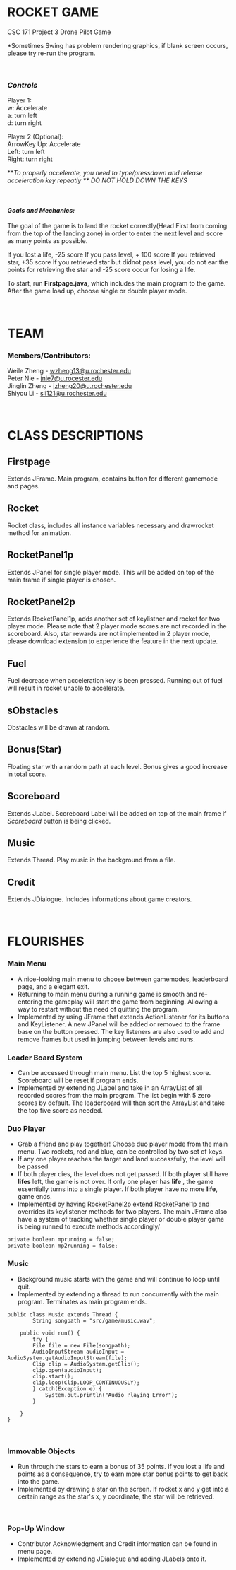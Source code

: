 # ROCKET GAME
CSC 171 Project 3
Drone Pilot Game

*Sometimes Swing has problem rendering graphics, if blank screen occurs, please try re-run the program.

<br />

### *Controls*
Player 1:\
w: Accelerate\
a: turn left\
d: turn right

Player 2 (Optional):\
ArrowKey 
Up: Accelerate\
Left: turn left\
Right: turn right

***To properly accelerate, you need to type/pressdown and release acceleration key repeatly 
** DO NOT HOLD DOWN THE KEYS* 

<br />

#### *Goals and Mechanics:* 
The goal of the game is to land the rocket correctly(Head First from coming from the top of the landing zone) in order to enter the next level and score as many points as possible. 

If you lost a life, -25 score
If you pass level, + 100 score
If you retrieved star, +35 score
If you retrieved star but didnot pass level, you do not ear the points for retrieving the star and -25 score occur for losing a life.

To start, run **Firstpage.java**, which includes the main program to the game. After the game load up, choose single or double player mode. 

<br />

# TEAM 

### Members/Contributors: 

Weile Zheng - wzheng13@u.rochester.edu\
Peter Nie - jnie7@u.rocester.edu\
Jinglin Zheng - jzheng20@u.rochester.edu\
Shiyou Li - sli121@u.rochester.edu

<br />

# CLASS DESCRIPTIONS
## Firstpage
Extends JFrame. Main program, contains button for different gamemode and pages.

## Rocket
Rocket class, includes all instance variables necessary and drawrocket method for animation. 

## RocketPanel1p
Extends JPanel for single player mode. This will be added on top of the main frame if single player is chosen.

## RocketPanel2p
Extends RocketPanel1p, adds another set of keylistner and rocket for two player mode. Please note that 2 player mode scores are not recorded in the scoreboard. Also, star rewards are not implemented in 2 player mode, please download extension to experience the feature in the next update.

## Fuel
Fuel decrease when acceleration key is been pressed. Running out of fuel will result in rocket unable to accelerate. 

## sObstacles
Obstacles will be drawn at random. 

## Bonus(Star)
Floating star with a random path at each level. Bonus gives a good increase in total score. 

## Scoreboard
Extends JLabel. Scoreboard Label will be added on top of the main frame if *Scoreboard* button is being clicked.

## Music
Extends Thread. Play music in the background from a file.

## Credit
Extends JDialogue. Includes informations about game creators.

<br />

# FLOURISHES
### Main Menu
- A nice-looking main menu to choose between gamemodes, leaderboard page, and a elegant exit. 
- Returning to main menu during a running game is smooth and re-entering the gameplay will start the game from beginning. Allowing a way to restart without the need of quitting the program.
- Implemented by using JFrame that extends ActionListener for its buttons and KeyListener. A new JPanel will be added or removed to the frame base on the button pressed.  The key listeners are also used to add and remove frames but used in jumping between levels and runs.

### Leader Board System
- Can be accessed through main menu. List the top 5 highest score. Scoreboard will be reset if program ends. 
- Implemented by extending JLabel and take in an ArrayList of all recorded scores from the main program. The list begin with 5 zero scores by default. The leaderboard will then sort the ArrayList and take the top five score as needed.

### Duo Player
-  Grab a friend and play together! Choose duo player mode from the main menu. Two rockets, red and blue, can be controlled by two set of keys.
- If any one player reaches the target and land successfully, the level will be passed
- If both player dies, the level does not get passed. If both player still have **lifes** left, the game is not over. If only one player has **life** , the game essentially turns into a single player. If both player have no more **life**, game ends.
- Implemented by having RocketPanel2p extend RocketPanel1p and overrides its keylistener methods for two players. The main JFrame also have a system of tracking whether single player or double player game is being runned to execute methods accordingly/

```
private boolean mprunning = false;
private boolean mp2running = false;
```

### Music 
- Background music starts with the game and will continue to loop until quit.
- Implemented by extending a thread to run concurrently with the main program. Terminates as main program ends.

```
public class Music extends Thread {
		String songpath = "src/game/music.wav";
	
	public void run() {
		try {
		File file = new File(songpath);
		AudioInputStream audioInput = AudioSystem.getAudioInputStream(file);
		Clip clip = AudioSystem.getClip();
		clip.open(audioInput);
		clip.start();
	    clip.loop(Clip.LOOP_CONTINUOUSLY);
		} catch(Exception e) {
			System.out.println("Audio Playing Error");
		}

	}
}
```
<br />

### Immovable Objects
- Run through the stars to earn a bonus of 35 points. If you lost a life and points as a consequence, try to earn more star bonus points to get back into the game.
- Implemented by drawing a star on the screen. If rocket x and y get into a certain range as the star's x, y coordinate, the star will be retrieved.

<br />

### Pop-Up Window
- Contributor Acknowledgment and Credit information can be found in menu page. 
- Implemented by extending JDialogue and adding JLabels onto it.

<br />


